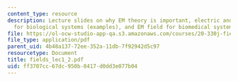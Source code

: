 ```yaml
---
content_type: resource
description: Lecture slides on why EM theory is important, electric and magnetic fields
  for biological systems (examples), and EM field for biomedical systems (examples).
file: https://ol-ocw-studio-app-qa.s3.amazonaws.com/courses/20-330j-fields-forces-and-flows-in-biological-systems-spring-2007/ff3707cc67dc950b8417d0dd3e077b04_fields_lec1_2.pdf
file_type: application/pdf
parent_uid: 4b48a137-72ee-352a-11db-7f92942d5c97
resourcetype: Document
title: fields_lec1_2.pdf
uid: ff3707cc-67dc-950b-8417-d0dd3e077b04
---
```

